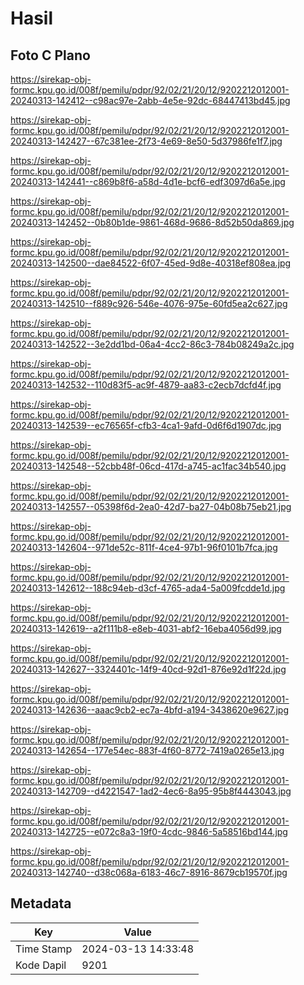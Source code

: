 # Hasil

## Foto C Plano

https://sirekap-obj-formc.kpu.go.id/008f/pemilu/pdpr/92/02/21/20/12/9202212012001-20240313-142412--c98ac97e-2abb-4e5e-92dc-68447413bd45.jpg

https://sirekap-obj-formc.kpu.go.id/008f/pemilu/pdpr/92/02/21/20/12/9202212012001-20240313-142427--67c381ee-2f73-4e69-8e50-5d37986fe1f7.jpg

https://sirekap-obj-formc.kpu.go.id/008f/pemilu/pdpr/92/02/21/20/12/9202212012001-20240313-142441--c869b8f6-a58d-4d1e-bcf6-edf3097d6a5e.jpg

https://sirekap-obj-formc.kpu.go.id/008f/pemilu/pdpr/92/02/21/20/12/9202212012001-20240313-142452--0b80b1de-9861-468d-9686-8d52b50da869.jpg

https://sirekap-obj-formc.kpu.go.id/008f/pemilu/pdpr/92/02/21/20/12/9202212012001-20240313-142500--dae84522-6f07-45ed-9d8e-40318ef808ea.jpg

https://sirekap-obj-formc.kpu.go.id/008f/pemilu/pdpr/92/02/21/20/12/9202212012001-20240313-142510--f889c926-546e-4076-975e-60fd5ea2c627.jpg

https://sirekap-obj-formc.kpu.go.id/008f/pemilu/pdpr/92/02/21/20/12/9202212012001-20240313-142522--3e2dd1bd-06a4-4cc2-86c3-784b08249a2c.jpg

https://sirekap-obj-formc.kpu.go.id/008f/pemilu/pdpr/92/02/21/20/12/9202212012001-20240313-142532--110d83f5-ac9f-4879-aa83-c2ecb7dcfd4f.jpg

https://sirekap-obj-formc.kpu.go.id/008f/pemilu/pdpr/92/02/21/20/12/9202212012001-20240313-142539--ec76565f-cfb3-4ca1-9afd-0d6f6d1907dc.jpg

https://sirekap-obj-formc.kpu.go.id/008f/pemilu/pdpr/92/02/21/20/12/9202212012001-20240313-142548--52cbb48f-06cd-417d-a745-ac1fac34b540.jpg

https://sirekap-obj-formc.kpu.go.id/008f/pemilu/pdpr/92/02/21/20/12/9202212012001-20240313-142557--05398f6d-2ea0-42d7-ba27-04b08b75eb21.jpg

https://sirekap-obj-formc.kpu.go.id/008f/pemilu/pdpr/92/02/21/20/12/9202212012001-20240313-142604--971de52c-811f-4ce4-97b1-96f0101b7fca.jpg

https://sirekap-obj-formc.kpu.go.id/008f/pemilu/pdpr/92/02/21/20/12/9202212012001-20240313-142612--188c94eb-d3cf-4765-ada4-5a009fcdde1d.jpg

https://sirekap-obj-formc.kpu.go.id/008f/pemilu/pdpr/92/02/21/20/12/9202212012001-20240313-142619--a2f111b8-e8eb-4031-abf2-16eba4056d99.jpg

https://sirekap-obj-formc.kpu.go.id/008f/pemilu/pdpr/92/02/21/20/12/9202212012001-20240313-142627--3324401c-14f9-40cd-92d1-876e92d1f22d.jpg

https://sirekap-obj-formc.kpu.go.id/008f/pemilu/pdpr/92/02/21/20/12/9202212012001-20240313-142636--aaac9cb2-ec7a-4bfd-a194-3438620e9627.jpg

https://sirekap-obj-formc.kpu.go.id/008f/pemilu/pdpr/92/02/21/20/12/9202212012001-20240313-142654--177e54ec-883f-4f60-8772-7419a0265e13.jpg

https://sirekap-obj-formc.kpu.go.id/008f/pemilu/pdpr/92/02/21/20/12/9202212012001-20240313-142709--d4221547-1ad2-4ec6-8a95-95b8f4443043.jpg

https://sirekap-obj-formc.kpu.go.id/008f/pemilu/pdpr/92/02/21/20/12/9202212012001-20240313-142725--e072c8a3-19f0-4cdc-9846-5a58516bd144.jpg

https://sirekap-obj-formc.kpu.go.id/008f/pemilu/pdpr/92/02/21/20/12/9202212012001-20240313-142740--d38c068a-6183-46c7-8916-8679cb19570f.jpg


## Metadata

| Key        | Value               |
| ---------- | ------------------- |
| Time Stamp | 2024-03-13 14:33:48 |
| Kode Dapil | 9201                |



